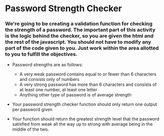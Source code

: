 # Password Strength Checker #

### We're going to be creating a validation function for checking the strength of a password. The important part of this activity is the logic behind the checker, so you are given the html and the rest of the javascript. You should not have to modify any part of the code given to you. Just work within the area allotted to you to fulfill the objectives. ###

* Password strengths are as follows:
    * A very weak password contains equal to or fewer than 6 characters and consists only of numbers
    * A very strong password has more than 6 characters and consists of at least one number, at least one letter
    * Anything other type of password is of average strength

* Your password strength checker function should only return one output per password given

* Your function should return the greatest strength level that the password satisfied from weak all the way up to strong with average being in the middle of the two.